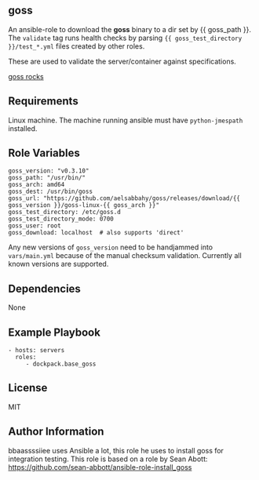 goss
---------

An ansible-role to download the **goss** binary to a dir set by {{ goss_path }}.
The `validate` tag runs health checks by parsing `{{ goss_test_directory }}/test_*.yml`
files created by other roles.

These are used to validate the server/container against specifications.

[goss rocks](https://github.com/aelsabbahy/goss#goss---quick-and-easy-server-validation)

Requirements
------------

Linux machine. The machine running ansible must have `python-jmespath` installed.

Role Variables
--------------

    goss_version: "v0.3.10"
    goss_path: "/usr/bin/"
    goss_arch: amd64
    goss_dest: /usr/bin/goss
    goss_url: "https://github.com/aelsabbahy/goss/releases/download/{{ goss_version }}/goss-linux-{{ goss_arch }}"
    goss_test_directory: /etc/goss.d
    goss_test_directory_mode: 0700
    goss_user: root
    goss_download: localhost  # also supports 'direct'

Any new versions of `goss_version` need to be handjammed into `vars/main.yml`
because of the manual checksum validation. Currently all known versions are supported.

Dependencies
------------

None

Example Playbook
----------------

    - hosts: servers
      roles:
         - dockpack.base_goss

License
-------

MIT

Author Information
------------------
bbaassssiiee uses Ansible a lot, this role he uses to install goss for integration testing.
This role  is based on a role by Sean Abott: https://github.com/sean-abbott/ansible-role-install_goss
